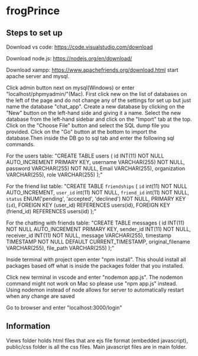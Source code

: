 # frogPrince

## Steps to set up

Download vs code: https://code.visualstudio.com/download 

Download node.js: https://nodejs.org/en/download/

Download xampp: https://www.apachefriends.org/download.html
start apache server and mysql.

Click admin button next on mysql(Windows) or enter "localhost/phpmyadmin/"(Mac). First click new on the list of databases on the left of the page and do not change any of the settings for set up but just name the database "chat_app". 
Create a new database by clicking on the "New" button on the left-hand side and giving it a name.
Select the new database from the left-hand sidebar and click on the "Import" tab at the top.
Click on the "Choose File" button and select the SQL dump file you provided.
Click on the "Go" button at the bottom to import the database.Then inside the DB go to sql tab and enter the following sql commands. 

For the users table: "CREATE TABLE users (
  id INT(11) NOT NULL AUTO_INCREMENT PRIMARY KEY,
  username VARCHAR(255) NOT NULL,
  password VARCHAR(255) NOT NULL,
  Email VARCHAR(255),
  organization VARCHAR(255),
  role VARCHAR(255)
);"

For the friend list table: "CREATE TABLE `friendships` (
  `id` int(11) NOT NULL AUTO_INCREMENT,
  `user_id` int(11) NOT NULL,
  `friend_id` int(11) NOT NULL,
  `status` ENUM('pending', 'accepted', 'declined') NOT NULL,
  PRIMARY KEY (`id`),
  FOREIGN KEY (user_id) REFERENCES users(id),
  FOREIGN KEY (friend_id) REFERENCES users(id)
);"

For the chatting with friends table: "CREATE TABLE messages (
  id INT(11) NOT NULL AUTO_INCREMENT PRIMARY KEY,
  sender_id INT(11) NOT NULL,
  receiver_id INT(11) NOT NULL,
  message VARCHAR(255),
  timestamp TIMESTAMP NOT NULL DEFAULT CURRENT_TIMESTAMP,
  original_filename VARCHAR(255),
  file_path VARCHAR(255)
);"

Inside terminal with project open enter "npm install". This should install all packages based off what is inside the packages folder that you installed.

Click new terminal in vscode and enter "nodemon app.js". The nodemon command might not work on Mac so please use "npm app.js" instead. Using nodemon instead of node allows for server to automatically restart when any change are saved

Go to browser and enter "localhost:3000/login"

## Information

Views folder holds html files that are ejs file format (embedded javascript), public/css folder is all the css files. Main javascript files are in main folder.
